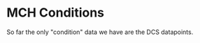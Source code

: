 <!-- doxy
\page refDetectorsMUONMCHConditions Conditions
/doxy -->

# MCH Conditions

So far the only "condition" data we have are the DCS datapoints.

